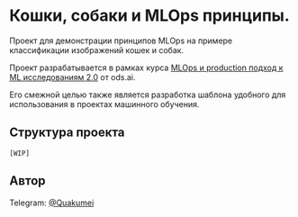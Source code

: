 # Кошки, собаки и MLOps принципы.

Проект для демонстрации принципов MLOps на примере классификации изображений кошек и собак.

Проект разрабатывается в рамках курса [MLOps и production подход к ML исследованиям 2.0](https://ods.ai/tracks/ml-in-production-spring-23) от ods.ai.

Его смежной целью также является разработка шаблона удобного для использования в проектах машинного обучения.


## Структура проекта

```
[WIP]
```

## Автор

Telegram: [@Quakumei](https://t.me/Quakumei)